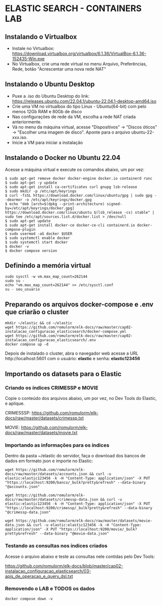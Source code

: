 # ELASTIC SEARCH - CONTAINERS LAB

## Instalando o Virtualbox
* Instale no Virtualbox: https://download.virtualbox.org/virtualbox/6.1.36/VirtualBox-6.1.36-152435-Win.exe
* No Virtualbox, crie uma rede virtual no menu Arquivo, Preferências, Rede, botão "Acrescentar uma nova rede NAT"

## Instalando o Ubuntu Desktop
* Puxe a .iso do Ubuntu Desktop do link: https://releases.ubuntu.com/22.04.1/ubuntu-22.04.1-desktop-amd64.iso
* Crie uma VM no virtualbox do tipo Linux - Ubuntu(64-bit) com pelo menos 12Gb RAM e 80Gb de disco
* Nas configurações de rede da VM, escolha a rede NAT criada anteriormente.
* Vá no menu da máquina virtual, acesse "Dispositivos" -> "Discos óticos" -> "Escolher uma imagem de disco". Aponte para o arquivo ubuntu-22-xxx.iso.
* Inicie a VM para iniciar a instalação

## Instalando o Docker no Ubuntu 22.04

Acesse a máquina virtual e execute os comandos abaixo, um por vez:

    $ sudo apt-get remove docker docker-engine docker.io containerd runc
    $ sudo apt-get -y update
    $ sudo apt-get install ca-certificates curl gnupg lsb-release
    $ sudo mkdir -p /etc/apt/keyrings
    $ curl -fsSL https://download.docker.com/linux/ubuntu/gpg | sudo gpg --dearmor -o /etc/apt/keyrings/docker.gpg
    $ echo "deb [arch=$(dpkg --print-architecture) signed-by=/etc/apt/keyrings/docker.gpg] https://download.docker.com/linux/ubuntu $(lsb_release -cs) stable" | sudo tee /etc/apt/sources.list.d/docker.list > /dev/null
    $ sudo apt-get update
    $ sudo apt-get install docker-ce docker-ce-cli containerd.io docker-compose-plugin
    $ sudo usermod -aG docker $USER
    $ sudo systemctl enable docker
    $ sudo systemctl start docker
    $ docker -v
    $ docker compose version
    
## Definindo a memória virtual

    sudo sysctl -w vm.max_map_count=262144
    sudo su -
    echo "vm.max_map_count=262144" >> /etc/sysctl.conf
    su - seu_usuario

## Preparando os arquivos docker-compose e .env que criarão o cluster
    mkdir ~/elastic && cd ~/elastic
    wget https://github.com/romulorm/elk-docs/raw/master/cap02-instalacao_configuracao_elasticsearch/docker-compose.yml
    wget https://github.com/romulorm/elk-docs/raw/master/cap02-instalacao_configuracao_elasticsearch/.env
    docker compose up -d

Depois de instalado o cluster, abra o navegador web acesse a URL http://localhost:5601 com o usuário: **elastic** e senha: **elastic123456**

## Importando os datasets para o Elastic

### Criando os índices CRIMESSP e MOVIE

Copie o conteúdo dos arquivos abaixo, um por vez, no Dev Tools do Elastic, e aplique.

CRIMESSSP: https://github.com/romulorm/elk-docs/raw/master/datasets/crimessp.txt

MOVIE: https://github.com/romulorm/elk-docs/raw/master/datasets/movie.txt

### Importando as informações para os índices

Dentro da pasta ~/elastic do servidor, faça o download dos bancos de dados em formato json e importe no Elastic:

    wget https://github.com/romulorm/elk-docs/raw/master/datasets/accounts.json && curl -u elastic:elastic123456 -k -H "Content-Type: application/json" -X PUT "https://localhost:9200/banco/_bulk?pretty&refresh" --data-binary "@accounts.json"
    
    wget https://github.com/romulorm/elk-docs/raw/master/datasets/crimessp-data.json && curl -u elastic:elastic123456 -k -H "Content-Type: application/json" -X PUT "https://localhost:9200/crimessp/_bulk?pretty&refresh" --data-binary "@crimessp-data.json"
    
    wget https://github.com/romulorm/elk-docs/raw/master/datasets/movie-data.json && curl -u elastic:elastic123456 -k -H "Content-Type: application/json" -X PUT "https://localhost:9200/movie/_bulk?pretty&refresh" --data-binary "@movie-data.json"
             
   
### Testando as consultas nos índices criados

Acesse o arquivo abaixo e teste as consultas nele contidas pelo Dev Tools:

https://github.com/romulorm/elk-docs/blob/master/cap02-instalacao_configuracao_elasticsearch/03-apis_de_operacao_e_query_dsl.txt

### Removendo o LAB e TODOS os dados

    docker compose down -v
